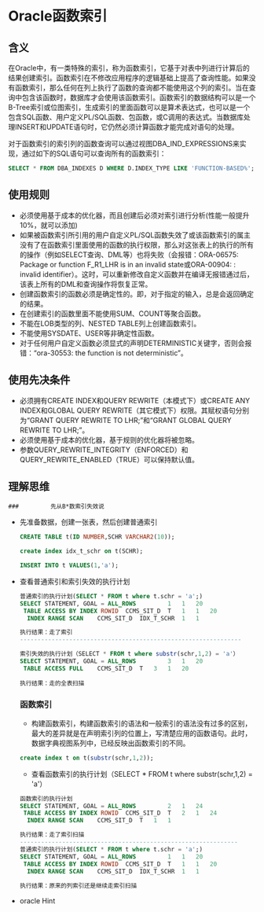 # Oracle函数索引

## 含义

在Oracle中，有一类特殊的索引，称为函数索引，它基于对表中列进行计算后的结果创建索引。函数索引在不修改应用程序的逻辑基础上提高了查询性能。如果没有函数索引，那么任何在列上执行了函数的查询都不能使用这个列的索引。当在查询中包含该函数时，数据库才会使用该函数索引。函数索引的数据结构可以是一个B-Tree索引或位图索引，生成索引的里面函数可以是算术表达式，也可以是一个包含SQL函数、用户定义PL/SQL函数、包函数，或C调用的表达式。当数据库处理INSERT和UPDATE语句时，它仍然必须计算函数才能完成对语句的处理。

对于函数索引的索引列的函数查询可以通过视图DBA_IND_EXPRESSIONS来实现，通过如下的SQL语句可以查询所有的函数索引：

```sql
SELECT * FROM DBA_INDEXES D WHERE D.INDEX_TYPE LIKE 'FUNCTION-BASED%';
```



## 使用规则

* 必须使用基于成本的优化器，而且创建后必须对索引进行分析(性能一般提升10%，就可以添加)
* 如果被函数索引所引用的用户自定义PL/SQL函数失效了或该函数索引的属主没有了在函数索引里面使用的函数的执行权限，那么对这张表上的执行的所有的操作（例如SELECT查询、DML等）也将失败（会报错：ORA-06575: Package or function F_R1_LHR is in an invalid state或ORA-00904: : invalid identifier）。这时，可以重新修改自定义函数并在编译无报错通过后，该表上所有的DML和查询操作将恢复正常。
* 创建函数索引的函数必须是确定性的。即，对于指定的输入，总是会返回确定的结果。
* 在创建索引的函数里面不能使用SUM、COUNT等聚合函数。
* 不能在LOB类型的列、NESTED TABLE列上创建函数索引。
* 不能使用SYSDATE、USER等非确定性函数。
* 对于任何用户自定义函数必须显式的声明DETERMINISTIC关键字，否则会报错：“ora-30553: the function is not deterministic”。



## 使用先决条件

* 必须拥有CREATE INDEX和QUERY REWRITE（本模式下）或CREATE ANY INDEX和GLOBAL QUERY REWRITE（其它模式下）权限。其赋权语句分别为“GRANT QUERY REWRITE TO LHR;”和“GRANT GLOBAL QUERY REWRITE TO LHR;”。
* 必须使用基于成本的优化器，基于规则的优化器将被忽略。
* 参数QUERY_REWRITE_INTEGRITY（ENFORCED）和QUERY_REWRITE_ENABLED（TRUE）可以保持默认值。



## 理解思维

	### 		先从B*数索引失效说

   * 先准备数据，创建一张表，然后创建普通索引

     ```sql
     CREATE TABLE t(ID NUMBER,SCHR VARCHAR2(10));
     
     create index idx_t_schr on t(SCHR);
     
     INSERT INTO t VALUES(1,'a');
     ```

* 查看普通索引和索引失效的执行计划

  ```sql
  普通索引的执行计划(SELECT * FROM t where t.schr = 'a';)
  SELECT STATEMENT, GOAL = ALL_ROWS			1	1	20
   TABLE ACCESS BY INDEX ROWID	CCMS_SIT_D	T	1	1	20
    INDEX RANGE SCAN	CCMS_SIT_D	IDX_T_SCHR	1	1	
  
  执行结果：走了索引
  ---------------------------------------------------------------
  
  索引失效的执行计划（SELECT * FROM t where substr(schr,1,2) = 'a'）
  SELECT STATEMENT, GOAL = ALL_ROWS			3	1	20
   TABLE ACCESS FULL	CCMS_SIT_D	T	3	1	20
   
  执行结果：走的全表扫描
  ```

  ### 函数索引

  * 构建函数索引，构建函数索引的语法和一般索引的语法没有过多的区别，最大的差异就是在声明索引列的位置上，写清楚应用的函数语句。此时，数据字典视图系列中，已经反映出函数索引的不同。

  ```sql
  create index t on t(substr(schr,1,2));
  ```

  * 查看函数索引的执行计划（SELECT * FROM t where substr(schr,1,2) = 'a'）

  ```sql
  函数索引的执行计划
  SELECT STATEMENT, GOAL = ALL_ROWS			2	1	24
   TABLE ACCESS BY INDEX ROWID	CCMS_SIT_D	T	2	1	24
    INDEX RANGE SCAN	CCMS_SIT_D	T	1	1	
  
  执行结果：走了索引扫描
  --------------------------------------------------------------
  普通索引的执行计划(SELECT * FROM t where t.schr = 'a';)
  SELECT STATEMENT, GOAL = ALL_ROWS			1	1	20
   TABLE ACCESS BY INDEX ROWID	CCMS_SIT_D	T	1	1	20
    INDEX RANGE SCAN	CCMS_SIT_D	IDX_T_SCHR	1	1	
    
  执行结果：原来的列索引还是继续走索引扫描
  ```

  

* oracle Hint